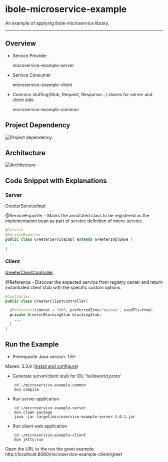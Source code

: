 # ibole-microservice-example
An example of applying ibole-microservice library.

---

## Overview

- Service Provider

  microservice-example-server

- Service Consumer

  microservice-example-client

- Common stuffing(Stub, Request, Response...) shares for server and client side

  microservice-example-common
 
 
## Project Dependency
  
  ![Project dependency](https://github.com/benson-git/wiki-docs/blob/master/images/ibole-microservice-example.jpg)
  
  
## Architecture
  
  ![Architecture](https://github.com/benson-git/wiki-docs/blob/master/images/ibole-microservice-example%20architecture.jpg)
  
  
## Code Snippet with Explanations

### Server
[GreeterServiceImpl](https://github.com/benson-git/ibole-microservice-example/blob/master/microservice-example-server/src/main/java/com/github/ibole/microservice/example/service/GreeterServiceImpl.java): 

@ServiceExporter - Marks the annotated class to be registered as the implementation bean as part of service definition of micro-service.

```java
@Service
@ServiceExporter
public class GreeterServiceImpl extends GreeterImplBase {
  ...
}
```

### Client

[GreeterClientController](https://github.com/benson-git/ibole-microservice-example/blob/master/microservice-example-client/src/main/java/com/github/ibole/microservice/example/client/GreeterClientController.java): 

@Reference - Discover the expected service from registry center and return instantiated client stub with the specific custom options.

```java
@Controller
public class GreeterClientController{

  @Reference(timeout = 3000, preferredZone="myzone", usedTls=true)
  private GreeterBlockingStub blockingStub;
    ...  
  }
}
```

## Run the Example

* Prerequisite
Java version: 1.8+

Maven: 3.3.9 ([Install and configure](https://maven.apache.org/install.html))

* Generate server/client stub for IDL 'helloworld.proto'

```
    cd ~/microservice-example-common  
    mvn compile  
```

* Run server application

```
    cd ~/microservice-example-server  
    mvn clean package
    java -jar target/microservice-example-server-1.0.1.jar  
```

* Run client web application

```
    cd ~/microservice-example-client  
    mvn jetty:run
```

Open the URL to the run the greet example: http://localhost:8080/microservice-example-client/greet




